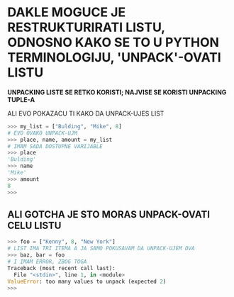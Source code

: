# DAKLE MOGUCE JE RESTRUKTURIRATI LISTU, ODNOSNO KAKO SE TO U PYTHON TERMINOLOGIJU, 'UNPACK'-OVATI LISTU

**UNPACKING LISTE SE RETKO KORISTI; NAJVISE SE KORISTI UNPACKING TUPLE-A**

ALI EVO POKAZACU TI KAKO DA UNPACK-UJES LIST

```py
>>> my_list = ["Bulding", "Mike", 8]
# EVO OVAKO UNPACK-UJM
>>> place, name, amount = my_list
# IMAM SADA DOSTUPNE VARIJABLE
>>> place
'Bulding'
>>> name
'Mike'
>>> amount
8
>>> 
```

## ALI GOTCHA JE STO MORAS UNPACK-OVATI CELU LISTU

```py
>>> foo = ["Kenny", 8, "New York"]
# LIST IMA TRI ITEMA A JA SAMO POKUSAVAM DA UNPACK-UJEM DVA
>>> baz, bar = foo
# I IMAM ERROR, ZBOG TOGA
Traceback (most recent call last):
  File "<stdin>", line 1, in <module>
ValueError: too many values to unpack (expected 2)
>>> 
```

